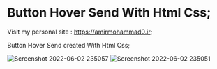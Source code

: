 # Button Hover Send With Html Css;

Visit my personal site : https://amirmohammad0.ir;

Button Hover Send created With Html Css;

![Screenshot 2022-06-02 235057](https://user-images.githubusercontent.com/74311184/171720751-f0730912-23d2-46d6-88cb-b66edb89ede7.png)
![Screenshot 2022-06-02 235051](https://user-images.githubusercontent.com/74311184/171720755-f35dd7f5-ff6e-4d83-82e5-fe644c77f7c0.png)
